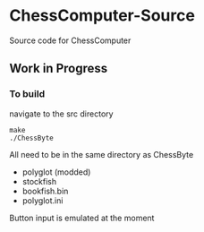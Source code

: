 # ChessComputer-Source
Source code for ChessComputer
## Work in Progress

### To build
navigate to the src directory
```
make
./ChessByte
```

All need to be in the same directory as ChessByte

- polyglot (modded)
- stockfish
- bookfish.bin
- polyglot.ini

Button input is emulated at the moment